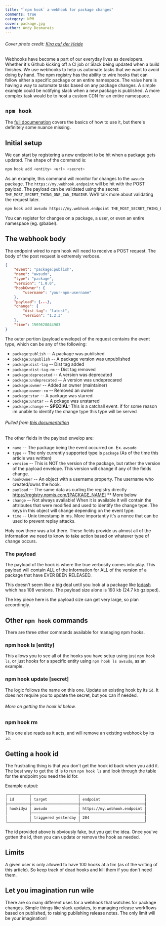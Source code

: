 ```yaml
---
title: "`npm hook` a webhook for package changes"
comments: true
category: NPM
cover: package.jpg
author: Andy Desmarais
---
```


###### Cover photo credit: [Kira auf der Heide](https://unsplash.com/@kadh)

Webhooks have become a part of our everyday lives as developers. Whether it's Github kicking off a CI job or Slack being updated when a build finishes. We use webhooks to help us automate tasks that we want to avoid doing by hand. The npm registry has the ability to wire hooks that can follow either a specific package or an entire namespace. The value here is having a way to automate tasks based on any package changes. A simple example could be notifying slack when a new package is published. A more complex task would be to host a custom CDN for an entire namespace.

## `npm hook`

The [full documenation](https://docs.npmjs.com/cli/hook.html) covers the basics of how to use it, but there's definitely some nuance missing.

## Initial setup

We can start by registering a new endpoint to be hit when a package gets updated. The shape of the command is:

```bash
npm hook add <entity> <url> <secret>
```

As an example, this command will monitor for changes to the `awsudo` package. The `https://my.webhook.endpoint` will be hit with the POST payload. The payload can be validated using the secret: `THE_MOST_SECRET_THING_ONE_CAN_IMAGINE`. We'll talk more about validating the request later.

```bash
npm hook add awsudo https://my.webhook.endpoint THE_MOST_SECRET_THING_ONE_CAN_IMAGINE
```

You can register for changes on a package, a user, or even an entire namespace (eg. @babel).

## The webhook body

The endpoint wired to npm hook will need to receive a POST request. The body of the post request is extremely verbose.

```json
{
    "event": "package:publish",
    "name": "awsudo",
    "type": "package",
    "version": "1.0.0",
    "hookOwner": {
        "username": "your-npm-username"
    },
    "payload": {...},
    "change": {
        "dist-tag": "latest",
        "version": "1.2.3"
    },
    "time": 1569628044903
}
```

The outer portion (payload envelope) of the request contains the event type, which can be any of the following:

- `package:publish` -- A package was published
- `package:unpublish` -- A package version was unpublished
- `package:dist-tag` -- Dist tag added
- `package:dist-tag-rm` -- Dist tag removed
- `package:deprecated` -- A version was deprecated
- `package:undeprecated` -- A version was undeprecared
- `package:owner` -- Added an owner (maintainer)
- `package:owner-rm` -- Removed an owner
- `package:star` -- A package was starred
- `package:unstar` -- A pckage was unstarred
- `package:change` -- **SPECIAL:** This is a catchall event. if for some reason im unable to identify the change type this type will be served

###### Pulled from [this documentation](https://github.com/npm/registry/blob/master/docs/hooks/hooks-payload.md#events)

The other fields in the payload envelop are:

- `name` -- The package being the event occurred on. Ex. `awsudo`
- `type` -- The only currently supported type is `package` (As of the time this article was written)
- `version` -- This is NOT the version of the package, but rather the version of the payload envelope. This version will change if any of the fields change.
- `hookOwner` -- An object with a username property. The username who created/owns the hook.
- `payload` -- The same data as curling the registry directly https://registry.npmjs.com/[PACKAGE_NAME] ** More below
- `change` -- Not always available! When it is available it will contain the attributes that were modified and used to identify the change type. The keys in this object will change depending on the event type.
- `time` -- Unix timestamp in ms. More importantly it's a nonce that can be used to prevent replay attacks.

Holy cow there was a lot there. These fields provide us almost all of the information we need to know to take action based on whatever type of change occurs.

### The payload

The payload of the hook is where the true verbosity comes into play. This payload will contain ALL of the information for ALL of the version of a package that have EVER BEEN RELEASED.

This doesn't seem like a big deal until you look at a package like [lodash](https://www.npmjs.com/package/lodash) which has 108 versions. The payload size alone is 190 kb (24.7 kb gzipped).

The key piece here is the payload size can get very large, so plan accordingly.

## Other `npm hook` commands

There are three other commands available for managing npm hooks.

### npm hook ls [entity]

This allows you to see all of the hooks you have setup using just `npm hook ls`, or just hooks for a specific entity using `npm hook ls awsudo`, as an example.

### npm hook update <id> <url> [secret]

The logic follows the name on this one. Update an existing hook by its `id`. It does not require you to update the secret, but you can if needed.

###### *More on getting the hook id below.*

### npm hook rm <id>

This one also reads as it acts, and will remove an existing webhook by its `id`.

## Getting a hook id

The frustrating thing is that you don't get the hook id back when you add it. The best way to get the id is to run `npm hook ls` and look through the table for the endpoint you need the id for.

Example output:

```bash
┌──────────┬─────────────────────┬─────────────────────────────┐
│ id       │ target              │ endpoint                    │
├──────────┼─────────────────────┼─────────────────────────────┤
│ hookidya │ awsudo              │ https://my.webhook.endpoint │
│          ├─────────────────────┼─────────────────────────────┤
│          │ triggered yesterday │ 204                         │
└──────────┴─────────────────────┴─────────────────────────────┘
```

The id provided above is obviously fake, but you get the idea. Once you've gotten the id, then you can update or remove the hook as needed.

## Limits

A given user is only allowed to have 100 hooks at a tim (as of the writing of this article). So keep track of dead hooks and kill them if you don't need them.

## Let you imagination run wile

There are so many different uses for a webhook that watches for package changes. Simple things like slack updates, to managing release workflows based on published, to raising publishing release notes. The only limit will be your imagination!